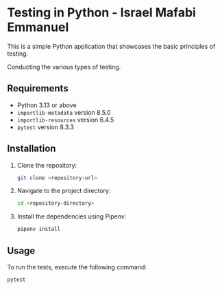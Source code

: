# Testing in Python - Israel Mafabi Emmanuel

This is a simple Python application that showcases the basic principles of testing.

Conducting the various types of testing.

## Requirements

- Python 3.13 or above
- `importlib-metadata` version 8.5.0
- `importlib-resources` version 6.4.5
- `pytest` version 8.3.3

## Installation

1. Clone the repository:
    ```sh
    git clone <repository-url>
    ```

2. Navigate to the project directory:
    ```sh
    cd <repository-directory>
    ```

3. Install the dependencies using Pipenv:
    ```sh
    pipenv install
    ```

## Usage

To run the tests, execute the following command:
```sh
pytest
```
